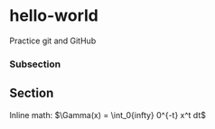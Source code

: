 # hello-world

Practice git and GitHub

### Subsection 

## Section

Inline math: $\Gamma(x) = \int_0\{infty} 0^{-t} x^t dt$
